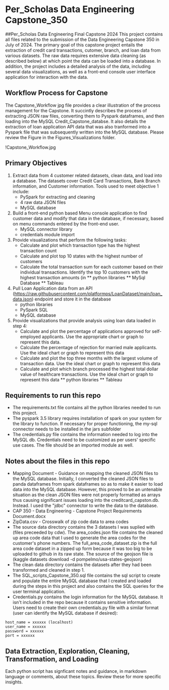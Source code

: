 # Per_Scholas Data Engineering Capstone_350
 ##Per_Scholas Data Engineering Final Capstone 2024
 This project contains all files related to the submission of the Data Engineering Capstone 350 in July of 2024. The primary goal of this capstone project entails the extraction of credit card transactions, cutomer, branch, and loan data from various datasets. The raw data requires extensive data cleaning (as described below) at which point the data can be loaded into a database.  In addition, the project includes a detailed analysis of the data, including several data visualizations, as well as a front-end console user interface application for interaction with the data.

## Workflow Process for Capstone
The Capstone_Workflow jpg file provides a clear illustration of the process management for the Capstone. It succintly describes the process of extracting JSON raw files, converting them to Pyspark dataframes, and then loading into the MySQL Credit_Capstone_databse. It also details the extraction of loan application API data that was also tranformed into a Pyspark file that was subsequently written into the MySQL database. Please review the Figure in the Figures_Visualizations folder.

!Capstone_Workflow.jpg



 ## Primary Objectives
1. Extract data from 4 customer related datasets, clean data, and load into a database.  The datasets cover Credit Card Transactions, Bank Branch information, and Customer information.  Tools used to meet objective 1 include:
   * PySpark for extracting and cleaning
   * 4 raw data JSON files
   * MySQL database
2. Build a front-end python based Menu console application to find customer data and modify that data in the database, if necessary, based on menu commands entered by the front-end user.
   * MySQL connector library
   * credentials module import
3. Provide visualizations that perform the following tasks:
    * Calculate and plot which transaction type has the highest transaction count
    * Calculate and plot top 10 states with the highest number of customers
    * Calculate the total transaction sum for each customer based on their individual transactions. Identify the top 10 customers with the highest transaction amounts (in 
        ** python libraries
        ** MySql Database
        ** Tableau
4. Pull Loan Application data from an API (https://raw.githubusercontent.com/platformps/LoanDataset/main/loan_data.json) endpoint and store it in the database
   * python libraries
   * PySpark SQL
   * MySQL database
5. Provide visualizations that provide analysis using loan data loaded in step 4: 
   * Calculate and plot the percentage of applications approved for self-employed applicants. Use the appropriate chart or graph to represent this data.
   * Calculate the percentage of rejection for married male applicants. Use the ideal chart or graph to represent this data
   * Calculate and plot the top three months with the largest volume of transaction data. Use the ideal chart or graph to represent this data
   * Calculate and plot which branch processed the highest total dollar value of healthcare transactions. Use the ideal chart or graph to represent this data
        ** python libraries
        ** Tableau


## Requirements to run this repo
* The requirements.txt file contains all the python libraries needed to run this project.  
* The pyspark 3.5 library requires installation of spark on your system for the library to function. If necessary for proper functioning, the my-sql connector needs to be installed in the jars subfolder
* The credentials.py file contains the information needed to log into the MySQL db.  Credentials need to be customized as per users' specific use cases. The file should be an imported module as well.
## Notes about the files in this repo
* Mapping Document - Guidance on mapping the cleaned JSON files to the MySQL database. Initially, I converted the cleaned JSON files to panda dataframes from spark dataframes so as to make it easier to load data into the MySQL database. However, this proved to be an untenable situation as the clean JSON files were not properly formatted as arrays thus causing significant issues loading into the creditcard_capston.db. Instead. I used the "jdbc" connector to write the data to the database.
* CAP 350 - Data Engineering - Capstone Project Requirements Document.docx
* ZipData.csv - Crosswalk of zip code data to area codes
* The source data directory contains the 3 datasets I was suplied with (files preceeded by cdw).  The area_codes.json file contains the cleaned up area code data that I used to generate the area codes for the customer's phone numbers.  The full_area_code_dataset.zip is the full area code dataset in a zipped up form because it was too big to be uploaded to github in its raw state.  The source of the geojson file is (kaggle datasets download -d pompelmo/usa-states-geojson)
* The clean data directory contains the datasets after they had been transformed and cleaned in step 1.
* The SQL_scripts_Capstone_350.sql file contains the sql script to create and populate the entire MySQL database that I created and loaded during the steps in this project and also contains the SQL queries for the user terminal application.
* Credentials.py contains the login information for the MySQL database.  It isn't included in the repo because it contains sensitive information.  Users need to create their own credentials.py file with a similar format (user can identify the MySQL database if desired):
```
host_name = xxxxxx (localhost)
user_name = xxxxxx
password = xxxxxx
port = xxxxxx
```

## Data Extraction, Exploration, Cleaning, Transformation, and Loading
Each python script has signficant notes and guidance, in markdown language or comments, about these topics. Review these for more specific insights.